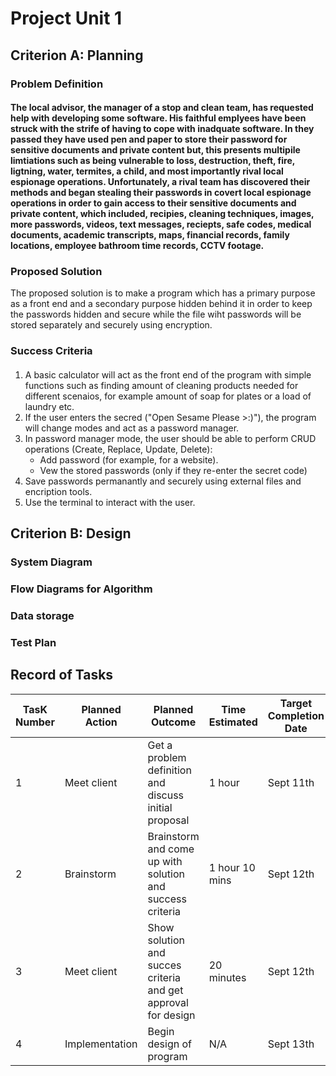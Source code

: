 # Project Unit 1

## Criterion A: Planning

### Problem Definition

#### The local advisor, the manager of a stop and clean team, has requested help with developing some software. His faithful emplyees have been struck with the strife of having to cope with inadquate software. In they passed they have used pen and paper to store their password for sensitive documents and private content but, this presents multipile limtiations such as being vulnerable to loss, destruction, theft, fire, ligtning, water, termites, a child, and most importantly rival local espionage operations. Unfortunately, a rival team has discovered their methods and began stealing their passwords in covert local espionage operations in order to gain access to their sensitive documents and private content, which included, recipies, cleaning techniques, images, more passwords, videos, text messages, reciepts, safe codes, medical documents, academic transcripts, maps, financial records, family locations, employee bathroom time records, CCTV footage.

### Proposed Solution

The proposed solution is to make a program which has a primary purpose as a front end and a secondary purpose hidden behind it in order to keep the passwords hidden and secure while the file wiht passwords will be stored separately and securely using encryption.

### Success Criteria

####
1. A basic calculator will act as the front end of the program with simple functions such as finding amount of cleaning products needed for different scenaios, for example amount of soap for plates or a load of laundry etc.
2. If the user enters the secred ("Open Sesame Please >:)"), the program will change modes and act as a password manager.
3. In password manager mode, the user should be able to perform CRUD operations (Create, Replace, Update, Delete):
   - Add password (for example, for a website).
   - Vew the stored passwords (only if they re-enter the secret code)
4. Save passwords permanantly and securely using external files and encription tools.
5. Use the terminal to interact with the user.

## Criterion B: Design

### System Diagram

### Flow Diagrams for Algorithm

### Data storage

### Test Plan

## Record of Tasks 
| TasK Number | Planned Action | Planned Outcome                                               | Time Estimated | Target Completion Date | Criterion |
|-------------|----------------|---------------------------------------------------------------|----------------|------------------------|-----------|
| 1           | Meet client    | Get a problem definition and discuss initial proposal         | 1 hour         | Sept 11th              | A         |
| 2           | Brainstorm     | Brainstorm and come up with solution and success criteria     | 1 hour 10 mins | Sept 12th              | A         |
| 3           | Meet client    | Show solution and succes criteria and get approval for design | 20 minutes     | Sept 12th              | A         |
| 4           | Implementation | Begin design of program                                       | N/A            | Sept 13th              | B         |
